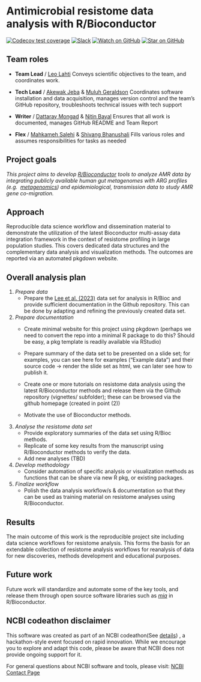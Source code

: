 
<!-- README.md is generated from README.Rmd. Please edit that file -->

# Antimicrobial resistome data analysis with R/Bioconductor

<!-- badges: start -->

[![Codecov test
coverage](https://codecov.io/gh/NCBI-Codeathons/amr-2024-team-lahti/branch/main/graph/badge.svg)](https://codecov.io/gh/NCBI-Codeathons/amr-2024-team-lahti?branch=main)
[![Slack](https://img.shields.io/badge/Slack-Join-blue.svg?logo=slack)](https://ncbiamrcodeathon.slack.com/x-p7700037081187-7765806765012-7763213820995/archives/C07L5HA3UFR)
[![Watch on
GitHub](https://img.shields.io/github/watchers/NCBI-Codeathons/amr-2024-team-lahti.svg?style=social)](https://github.com/NCBI-Codeathons/amr-2024-team-lahti/watchers)
[![Star on
GitHub](https://img.shields.io/github/stars/NCBI-Codeathons/amr-2024-team-lahti.svg?style=social)](https://github.com/NCBI-Codeathons/amr-2024-team-lahti/stargazers)
<!-- badges: end -->

## Team roles

- **Team Lead** / [Leo Lahti](https://github.com/antagomir) Conveys
  scientific objectives to the team, and coordinates work.

- **Tech Lead** / [Akewak Jeba](https://github.com/ake123) & [Muluh
  Geraldson](https://github.com/Daenarys8) Coordinates software
  installation and data acquisition, manages version control and the
  team’s GitHub repository, troubleshoots technical issues with tech
  support

- **Writer** / [Dattaray Mongad](https://github.com/microDM) & [Nitin
  Bayal](https://github.com/nixonbyl) Ensures that all work is
  documented, manages GitHub README and Team Report

- **Flex** / [Mahkameh Salehi](https://github.com/mahkamehsalehi) &
  [Shivang Bhanushali](https://github.com/ShivangPB) Fills various roles
  and assumes responsibilities for tasks as needed

## Project goals

*This project aims to develop
[R/Bioconductor](https://www.bioconductor.org/) tools to analyze AMR
data by integrating publicly available human gut metagenomes with ARG
profiles (e.g. 
[metagenomics](https://www.nature.com/subjects/metagenomics)) and
epidemiological, transmission data to study AMR gene co-migration.*

## Approach

Reproducible data science workflow and dissemination material to
demonstrate the utilization of the latest Bioconductor multi-assay data
integration framework in the context of resistome profiling in large
population studies. This covers dedicated data structures and the
complementary data analysis and visualization methods. The outcomes are
reported via an automated pkgdown website.

## Overall analysis plan

1.  *Prepare data*
    - Prepare the [Lee et
      al. (2023)](https://github.com/microbiome/data/tree/main/Lee2023)
      data set for analysis in R/Bioc and provide sufficient
      documentation in the Github repository. This can be done by
      adapting and refining the previously created data set.
2.  *Prepare documentation*
    - Create minimal website for this project using pkgdown (perhaps we
      need to convert the repo into a minimal R package to do this?
      Should be easy, a pkg template is readily available via RStudio)

    - Prepare summary of the data set to be presented on a slide set;
      for examples, you can see here for examples (“Example data”) and
      their source code -\> render the slide set as html, we can later
      see how to publish it.

    - Create one or more tutorials on resistome data analysis using the
      latest R/Bioconductor methods and release them via the Github
      repository (vignettes/ subfolder); these can be browsed via the
      github homepage (created in point (2))

    - Motivate the use of Bioconductor methods.
3.  *Analyse the resistome data set*
    - Provide exploratory summaries of the data set using R/Bioc
      methods.
    - Replicate of some key results from the manuscript using
      R/Bioconductor methods to verify the data.
    - Add new analyses (TBD)
4.  *Develop methodology*
    - Consider automation of specific analysis or visualization methods
      as functions that can be share via new R pkg, or existing
      packages.
5.  *Finalize workflow*
    - Polish the data analysis workflow/s & documentation so that they
      can be used as training material on resistome analyses using
      R/Bioconductor.

## Results

The main outcome of this work is the reproducible project site including
data science workflows for resistome analysis. This forms the basis for
an extendable collection of resistome analysis workflows for reanalysis
of data for new discoveries, methods development and educational
purposes.

## Future work

Future work will standardize and automate some of the key tools, and
release them through open source software libraries such as
*[mia](https://microbiome.github.io/mia/)* in R/Bioconductor.

## NCBI codeathon disclaimer

This software was created as part of an NCBI codeathon(See
[details](https://www.nlm.nih.gov/ncbi/workshops/2024-09_AMR-Codeathon/codeathon-details.html))
, a hackathon-style event focused on rapid innovation. While we
encourage you to explore and adapt this code, please be aware that NCBI
does not provide ongoing support for it.

For general questions about NCBI software and tools, please visit: [NCBI
Contact Page](https://www.ncbi.nlm.nih.gov/home/about/contact/)
